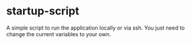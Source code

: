 # startup-script
A simple script to run the application locally or via ssh. You just need to change the current variables to your own.
